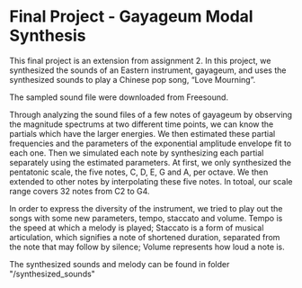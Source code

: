 # Final Project - Gayageum Modal Synthesis

This final project is an extension from assignment 2. In this project, we synthesized the sounds of an Eastern instrument, gayageum, and uses the synthesized sounds to play a Chinese pop song, “Love Mourning”.

The sampled sound file were downloaded from Freesound.  

Through analyzing the sound files of a few notes of gayageum by observing the magnitude spectrums at two 
different time points, we can know the partials which have the larger energies. We then estimated these partial frequencies and the parameters of the exponential amplitude envelope fit to each one. Then we simulated each note by synthesizing each partial separately using the estimated parameters. At first, we only synthesized the pentatonic  scale, the five notes, C, D, E, G and A, per octave. We then extended to other notes by interpolating these five notes. In totoal, our scale range covers 32 notes from C2 to G4. 

In order to express the diversity of the instrument, we tried to play out the songs with some new parameters, tempo, staccato and volume. Tempo is the 
speed at which a melody is played; Staccato is a form of musical articulation, which signifies a note of shortened  duration, separated from the note that may follow by silence; Volume represents how loud a note is.

The synthesized sounds and melody can be found in folder "/synthesized_sounds" 
